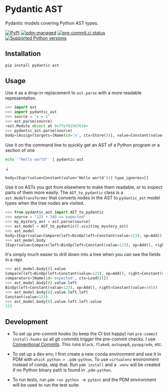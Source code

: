 # Pydantic AST

Pydantic models covering Python AST types.

[![PyPI](https://img.shields.io/pypi/v/pydantic-ast?logo=python&logoColor=%23cccccc)](https://pypi.org/project/pydantic-ast)
[![pdm-managed](https://img.shields.io/badge/pdm-managed-blueviolet)](https://pdm.fming.dev)
[![pre-commit.ci status](https://results.pre-commit.ci/badge/github/lmmx/pydantic_ast/master.svg)](https://results.pre-commit.ci/latest/github/lmmx/pydantic_ast/master)
[![Supported Python versions](https://img.shields.io/pypi/pyversions/pydantic-ast.svg)](https://pypi.org/project/pydantic_ast)

<!-- [![build status](https://github.com/lmmx/pydantic_ast/actions/workflows/master.yml/badge.svg)](https://github.com/lmmx/pydantic_ast/actions/workflows/master.yml) -->

## Installation

```py
pip install pydantic-ast
```

## Usage

Use it as a drop-in replacement to `ast.parse` with a more readable representation.

```py
>>> import ast
>>> import pydantic_ast
>>> source = "x = 1"
>>> ast.parse(source)
<ast.Module object at 0x7fef82567610>
>>> pydantic_ast.parse(source)
body=[Assign(targets=[Name(id='x', ctx=Store())], value=Constant(value=1), type_comment=None)] type_ignores=[]
```

Use it on the command line to quickly get an AST of a Python program or a section of one

```sh
echo '"Hello world"' | pydantic-ast
```
⇣
```
body=[Expr(value=Constant(value='Hello world'))] type_ignores=[]
```

Use it on ASTs you got from elsewhere to make them readable, or to inspect parts of them more easily.
The `AST_to_pydantic` class is a `ast.NodeTransformer` that converts nodes in the AST to
`pydantic_ast` model types when the tree nodes are visited.

```py
>>> from pydantic_ast import AST_to_pydantic
>>> source = "123 + 345 == expected"
>>> my_mystery_ast = ast.parse(source)
>>> ast_model = AST_to_pydantic().visit(my_mystery_ast)
>>> ast_model
body=[Expr(value=Compare(left=BinOp(left=Constant(value=123), op=Add(), right=Constant(value=345)), ops=[Eq()], comparators=[Name(id='expected', ctx=Load())]))] type_ignores=[]
>>> ast_model.body
[Expr(value=Compare(left=BinOp(left=Constant(value=123), op=Add(), right=Constant(value=345)), ops=[Eq()], comparators=[Name(id='expected', ctx=Load())]))]
```

It's simply much easier to drill down into a tree when you can see the fields in a repr.

```py
>>> ast_model.body[0].value
Compare(left=BinOp(left=Constant(value=123), op=Add(), right=Constant(value=345)), ops=[Eq()],
comparators=[Name(id='expected', ctx=Load())])
>>> ast_model.body[0].value.left
BinOp(left=Constant(value=123), op=Add(), right=Constant(value=345))
>>> ast_model.body[0].value.left.left
Constant(value=123)
>>> ast_model.body[0].value.left.left.value
123
```

## Development

- To set up pre-commit hooks (to keep the CI bot happy) run `pre-commit install-hooks` so all git
  commits trigger the pre-commit checks. I use [Conventional Commits](https://www.conventionalcommits.org/en/v1.0.0/).
  This runs `black`, `flake8`, `autopep8`, `pyupgrade`, etc.

- To set up a dev env, I first create a new conda environment and use it in PDM with `which python > .pdm-python`.
  To use `virtualenv` environment instead of conda, skip that. Run `pdm install` and a `.venv` will be created if no
  Python binary path is found in `.pdm-python`.

- To run tests, run `pdm run python -m pytest` and the PDM environment will be used to run the test suite.
